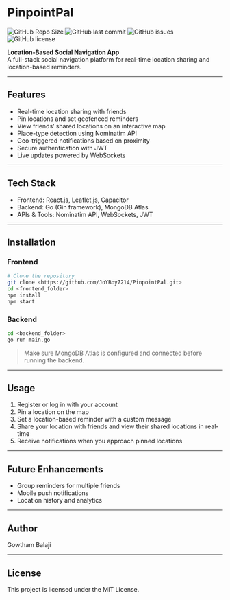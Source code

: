 # PinpointPal

![GitHub Repo Size](https://img.shields.io/github/repo-size/<JoYBoy7214>/<PinpointPal>) 
![GitHub last commit](https://img.shields.io/github/last-commit/<JoYBoy7214>/<PinpointPal>)
![GitHub issues](https://img.shields.io/github/issues/<JoYBoy7214>/<PinpointPal>)
![GitHub license](https://img.shields.io/github/license/<JoYBoy7214>/<PinpointPal>)

**Location-Based Social Navigation App**  
A full-stack social navigation platform for real-time location sharing and location-based reminders.

---

## Features

- Real-time location sharing with friends  
- Pin locations and set geofenced reminders  
- View friends’ shared locations on an interactive map  
- Place-type detection using Nominatim API  
- Geo-triggered notifications based on proximity  
- Secure authentication with JWT  
- Live updates powered by WebSockets

---

## Tech Stack

- Frontend: React.js, Leaflet.js, Capacitor  
- Backend: Go (Gin framework), MongoDB Atlas  
- APIs & Tools: Nominatim API, WebSockets, JWT

---

## Installation

### Frontend

```bash
# Clone the repository
git clone <https://github.com/JoYBoy7214/PinpointPal.git>
cd <frontend_folder>
npm install
npm start
```

### Backend

```bash
cd <backend_folder>
go run main.go
```

> Make sure MongoDB Atlas is configured and connected before running the backend.

---

## Usage

1. Register or log in with your account  
2. Pin a location on the map  
3. Set a location-based reminder with a custom message  
4. Share your location with friends and view their shared locations in real-time  
5. Receive notifications when you approach pinned locations

---

## Future Enhancements

- Group reminders for multiple friends  
- Mobile push notifications  
- Location history and analytics

---

## Author

Gowtham Balaji  

---

## License

This project is licensed under the MIT License.
